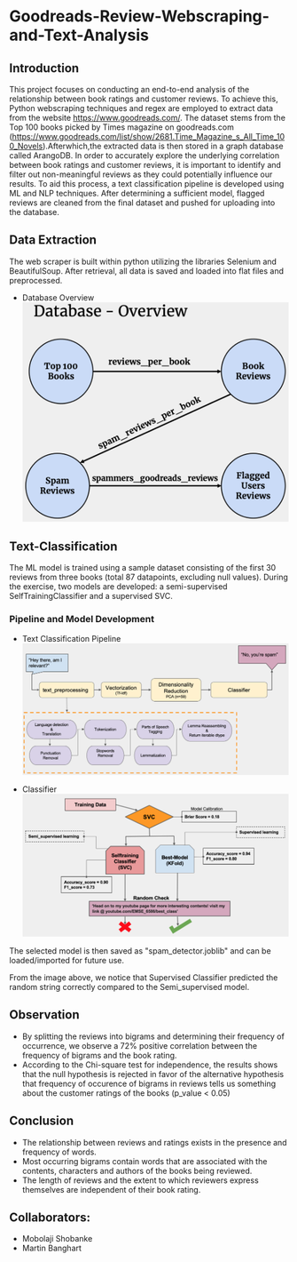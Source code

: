 # Goodreads-Review-Webscraping-and-Text-Analysis
## Introduction

This project focuses on conducting an end-to-end analysis of the relationship between book ratings and customer reviews. To achieve this, Python webscraping techniques and regex are employed to extract data from the website https://www.goodreads.com/. The dataset stems from the Top 100 books picked by Times magazine on goodreads.com (https://www.goodreads.com/list/show/2681.Time_Magazine_s_All_Time_100_Novels).Afterwhich,the extracted data is then stored in a graph database called ArangoDB. In order to accurately explore the underlying correlation between book ratings and customer reviews, it is important to identify and filter out non-meaningful reviews as they could potentially influence our results. To aid this process, a text classification pipeline is developed using ML and NLP techniques. After determining a sufficient model, flagged reviews are cleaned from the final dataset and pushed for uploading into the database.

## Data Extraction
The web scraper is built within python utilizing the libraries Selenium and BeautifulSoup. After retrieval, all data is saved and loaded into flat files and preprocessed. 
- Database Overview
![database overview](database_overview.png)

## Text-Classification
The ML model is trained using a sample dataset consisting of the first 30 reviews from three books (total 87 datapoints, excluding null values). During the exercise, two models are developed: a semi-supervised SelfTrainingClassifier and a supervised SVC.

### Pipeline and Model Development
- Text Classification Pipeline
![text classification pipeline](text_classification_pipeline.png)

- Classifier
![classifier build](classifier.png)

The selected model is then saved as "spam_detector.joblib" and can be loaded/imported for future use.

From the image above, we notice that Supervised Classifier predicted the random string correctly compared to the Semi_supervised model.


## Observation
- By splitting the reviews into bigrams and determining their frequency of occurrence, we observe a 72% positive correlation between the frequency of bigrams and the book rating.
- According to the Chi-square test for independence, the results shows that the null hypothesis is rejected in favor of the alternative hypothesis that frequency of occurence of bigrams in reviews tells us something about the customer ratings of the books (p_value < 0.05)

## Conclusion
- The relationship between reviews and ratings exists in the presence and frequency of words.
- Most occurring bigrams contain words that are associated with the contents, characters and authors of the books being reviewed.
- The length of reviews and the extent to which reviewers express themselves are independent of their book rating.

## Collaborators:
- Mobolaji Shobanke
- Martin Banghart